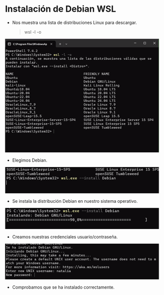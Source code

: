 
# Instalación de Debian WSL

- Nos muestra una lista de distribuciones Linux para descargar.
  > wsl -l -o

![captura](/img/captura5.png)

- Elegimos Debian.

![captura](/img/captura7.png)


- Se instala la distribución Debian en nuestro sistema operativo.

![captura](/img/captura8.png)

- Creamos nuestras credenciales usuario/contraseña.

![captura](/img/captura9.png)

- Comprobamos que se ha instalado correctamente.

